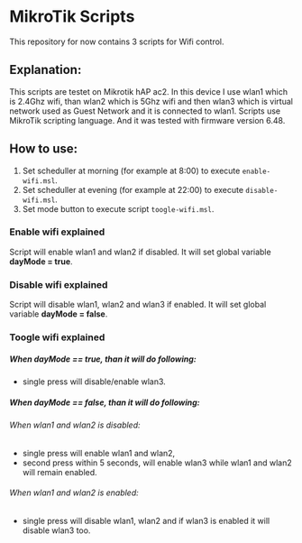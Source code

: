 # MikroTik Scripts

This repository for now contains 3 scripts for Wifi control.

## Explanation:

This scripts are testet on Mikrotik hAP ac2. In this device I use wlan1 which is 2.4Ghz wifi, than wlan2 which is 5Ghz wifi and then wlan3 which is virtual network used as Guest Network and it is connected to wlan1. Scripts use MikroTik scripting language. And it was tested with firmware version 6.48.

## How to use:

1. Set scheduller at morning (for example at 8:00) to execute `enable-wifi.msl`.
2. Set scheduller at evening (for example at 22:00) to execute `disable-wifi.msl`.
3. Set mode button to execute script `toogle-wifi.msl`.

### Enable wifi explained
Script will enable wlan1 and wlan2 if disabled. It will set global variable **dayMode = true**.

### Disable wifi explained
Script will disable wlan1, wlan2 and wlan3 if enabled. It will set global variable **dayMode = false**.

### Toogle wifi explained
##### When dayMode == true, than it will do following:
* single press will disable/enable wlan3.

##### When dayMode == false, than it will do following:

###### When wlan1 and wlan2 is disabled:
* single press will enable wlan1 and wlan2,
* second press within 5 seconds, will enable wlan3 while wlan1 and wlan2 will remain enabled.

###### When wlan1 and wlan2 is enabled:
* single press will disable wlan1, wlan2 and if wlan3 is enabled it will disable wlan3 too.
